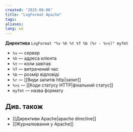 ```yaml
---
created: "2025-08-06"
title: "LogFormat Apache"
tags: 
aliases: 
lang: uk
---
```


 **Директива** `LogFormat "%v %h %t %T %b (%r - %>s)" myfmt`

- `%v` — сервер
- `%h` — адреса клієнта
- `%t` — коли завітав
- `%T` — витрачений час
- `%b` — розмір відповіді
- `%r` — [[Види запитів http|запит]]
- `%>s` — [[Коди статусу HTTP|фінальний статус]]
- `myfmt` — назва формату

## Див. також

- [[Директиви Apache|apache directive]]
- [[Журналювання у Apache]]